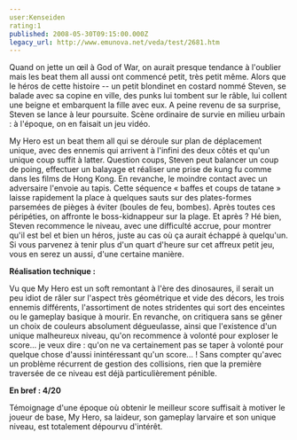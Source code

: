 ```yaml
---
user:Kenseiden
rating:1
published: 2008-05-30T09:15:00.000Z
legacy_url: http://www.emunova.net/veda/test/2681.htm
---
```

Quand on jette un œil à God of War, on aurait presque tendance à l'oublier mais les beat them all aussi ont commencé petit, très petit même. Alors que le héros de cette histoire -- un petit blondinet en costard nommé Steven, se balade avec sa copine en ville, des punks lui tombent sur le râble, lui collent une beigne et embarquent la fille avec eux. A peine revenu de sa surprise, Steven se lance à leur poursuite. Scène ordinaire de survie en milieu urbain : à l'époque, on en faisait un jeu vidéo.  

  

My Hero est un beat them all qui se déroule sur plan de déplacement unique, avec des ennemis qui arrivent à l'infini des deux côtés et qu'un unique coup suffit à latter. Question coups, Steven peut balancer un coup de poing, effectuer un balayage et réaliser une prise de kung fu comme dans les films de Hong Kong. En revanche, le moindre contact avec un adversaire l'envoie au tapis. Cette séquence « baffes et coups de tatane » laisse rapidement la place à quelques sauts sur des plates-formes parsemées de pièges à éviter (boules de feu, bombes). Après toutes ces péripéties, on affronte le boss-kidnappeur sur la plage. Et après ? Hé bien, Steven recommence le niveau, avec une difficulté accrue, pour montrer qu'il est bel et bien un héros, juste au cas où ça aurait échappé à quelqu'un. Si vous parvenez à tenir plus d'un quart d'heure sur cet affreux petit jeu, vous en serez un aussi, d'une certaine manière.  

  

**Réalisation technique :**  

Vu que My Hero est un soft remontant à l'ère des dinosaures, il serait un peu idiot de râler sur l'aspect très géométrique et vide des décors, les trois ennemis différents, l'assortiment de notes stridentes qui sort des enceintes ou le gameplay basique à mourir. En revanche, on critiquera sans se gêner un choix de couleurs absolument dégueulasse, ainsi que l'existence d'un unique malheureux niveau, qu'on recommence à volonté pour exploser le score... je veux dire : qu'on ne va certainement pas se taper à volonté pour quelque chose d'aussi inintéressant qu'un score... ! Sans compter qu'avec un problème récurrent de gestion des collisions, rien que la première traversée de ce niveau est déjà particulièrement pénible.  

  

**En bref : 4/20**  

Témoignage d'une époque où obtenir le meilleur score suffisait à motiver le joueur de base, My Hero, sa laideur, son gameplay larvaire et son unique niveau, est totalement dépourvu d'intérêt.